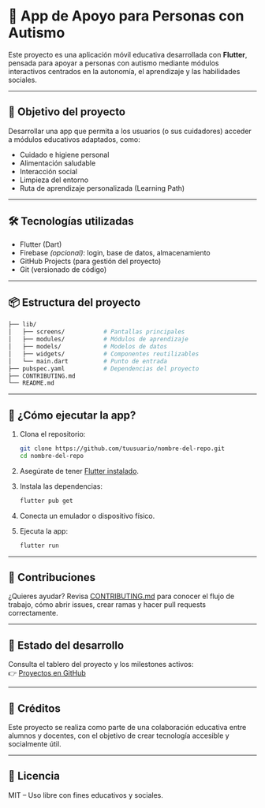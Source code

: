 # 🧩 App de Apoyo para Personas con Autismo

Este proyecto es una aplicación móvil educativa desarrollada con **Flutter**, pensada para apoyar a personas con autismo mediante módulos interactivos centrados en la autonomía, el aprendizaje y las habilidades sociales.

---

## 🚀 Objetivo del proyecto

Desarrollar una app que permita a los usuarios (o sus cuidadores) acceder a módulos educativos adaptados, como:

- Cuidado e higiene personal
- Alimentación saludable
- Interacción social
- Limpieza del entorno
- Ruta de aprendizaje personalizada (Learning Path)

---

## 🛠️ Tecnologías utilizadas

- Flutter (Dart)
- Firebase *(opcional)*: login, base de datos, almacenamiento
- GitHub Projects (para gestión del proyecto)
- Git (versionado de código)

---

## 📦 Estructura del proyecto

```bash
├── lib/
│   ├── screens/           # Pantallas principales
│   ├── modules/           # Módulos de aprendizaje
│   ├── models/            # Modelos de datos
│   ├── widgets/           # Componentes reutilizables
│   └── main.dart          # Punto de entrada
├── pubspec.yaml           # Dependencias del proyecto
├── CONTRIBUTING.md
└── README.md
```

---

## 📲 ¿Cómo ejecutar la app?

1. Clona el repositorio:
   ```bash
   git clone https://github.com/tuusuario/nombre-del-repo.git
   cd nombre-del-repo
   ```

2. Asegúrate de tener [Flutter instalado](https://flutter.dev/docs/get-started/install).

3. Instala las dependencias:
   ```bash
   flutter pub get
   ```

4. Conecta un emulador o dispositivo físico.

5. Ejecuta la app:
   ```bash
   flutter run
   ```

---

## 🙋 Contribuciones

¿Quieres ayudar? Revisa [CONTRIBUTING.md](./CONTRIBUTING.md) para conocer el flujo de trabajo, cómo abrir issues, crear ramas y hacer pull requests correctamente.

---

## 📅 Estado del desarrollo

Consulta el tablero del proyecto y los milestones activos:  
👉 [Proyectos en GitHub](https://github.com/tuusuario/nombre-del-repo/projects)

---

## 🧠 Créditos

Este proyecto se realiza como parte de una colaboración educativa entre alumnos y docentes, con el objetivo de crear tecnología accesible y socialmente útil.

---

## 🪪 Licencia

MIT – Uso libre con fines educativos y sociales.

